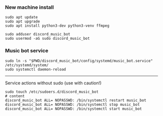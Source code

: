### **New machine install**
```shell
sudo apt update
sudo apt upgrade
sudo apt install python3-dev python3-venv ffmpeg

sudo adduser discord_music_bot
sudo usermod -aG sudo discord_music_bot
```


### **Music bot service**
```shell
sudo ln -s "$PWD/discord_music_bot/config/systemd/music_bot.service" /etc/systemd/system/
sudo systemctl daemon-reload
```
***
Service actions without sudo (use with caution!)
```shell
sudo touch /etc/sudoers.d/discord_music_bot
# content
discord_music_bot ALL= NOPASSWD: /bin/systemctl restart music_bot
discord_music_bot ALL= NOPASSWD: /bin/systemctl stop music_bot
discord_music_bot ALL= NOPASSWD: /bin/systemctl start music_bot
```